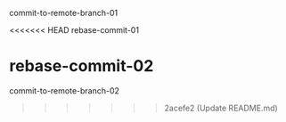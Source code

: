 commit-to-remote-branch-01

<<<<<<< HEAD
rebase-commit-01

rebase-commit-02
=======
commit-to-remote-branch-02
>>>>>>> 2acefe2 (Update README.md)
